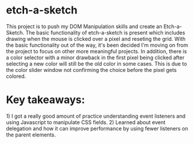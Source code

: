 # etch-a-sketch

This project is to push my DOM Manipulation skills and create an Etch-a-Sketch. The basic functionality of etch-a-sketch is present which includes drawing when the mouse is clicked over a pixel and reseting the grid. With the basic functionality out of the way, it's been decided I'm moving on from the project to focus on other more meaningful projects. In addition, there is a color selector with a minor drawback in the first pixel being clicked after selecting a new color will still be the old color in some cases. This is due to the color slider window not confirming the choice before the pixel gets colored. 

<h1> Key takeaways: </h1>
1) I got a really good amount of practice understanding event listeners and using Javascript to manipulate CSS fields.
2) Learned about event delegation and how it can improve performance by using fewer listeners on the parent elements.
